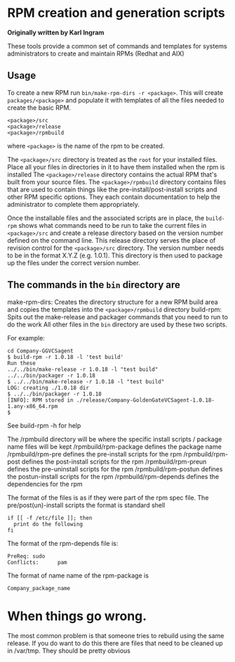 # RPM creation and generation scripts
**Originally written by Karl Ingram**

These tools provide a common set of commands and templates for systems administrators to create and maintain RPMs (Redhat and AIX)

## Usage
To create a new RPM run `bin/make-rpm-dirs -r <package>`. This will create `packages/<package>` and populate it with templates of all the files needed to create the basic RPM.

```
<package>/src
<package>/release
<package>/rpmbuild
```

where `<package>` is the name of the rpm to be created.

The `<package>/src` directory is treated as the `root` for your installed files. Place all your files in directories in it to have them installed when the rpm is installed
The `<package>/release` directory contains the actual RPM that's built from your source files.
The `<package>/rpmbuild` directory contains files that are used to contain things like the pre-install/post-install scripts and other RPM specific options. They each contain documentation to help the administrator to complete them appropriately.

Once the installable files and the associated scripts are in place, the `build-rpm` shows what commands need to be run to take the current files in `<package>/src` and create a release directory based on the version number defined on the command line.  This release directory serves the place of revision control for the `<package>/src` directory.
The version number needs to be in the format X.Y.Z (e.g. 1.0.1).  This directory is then used to package up the files under the correct version number.

## The commands in the `bin` directory are

make-rpm-dirs: Creates the directory structure for a new RPM build area and copies the templates into the `<package>/rpmbuild` directory
build-rpm: Spits out the make-release and packager commands that you need to run to do the work
All other files in the `bin` directory are used by these two scripts.

For example:
```
cd Company-GGVCSagent
$ build-rpm -r 1.0.18 -l 'test build'
Run these
../../bin/make-release -r 1.0.18 -l "test build"
../../bin/packager -r 1.0.18
$ ../../bin/make-release -r 1.0.18 -l "test build"
LOG: creating ./1.0.18 dir
$ ../../bin/packager -r 1.0.18
[INFO]: RPM stored in ./release/Company-GoldenGateVCSagent-1.0.18-1.any-x86_64.rpm
$
```

See build-rpm -h for help

The <package>/rpmbuild directory will be where the specific install scripts / package name files will be kept
<package>/rpmbuild/rpm-package     defines the package name
<package>/rpmbuild/rpm-pre         defines the pre-install scripts for the rpm
<package>/rpmbuild/rpm-post        defines the post-install scripts for the rpm
<package>/rpmbuild/rpm-preun       defines the pre-uninstall scripts for the rpm
<package>/rpmbuild/rpm-postun      defines the postun-install scripts for the rpm
<package>/rpmbuild/rpm-depends     defines the dependencies for the rpm

The format of the files is as if they were part of the rpm spec file.
The pre/post(un)-install scripts the format is standard shell
```
if [[ -f /etc/file ]]; then
  print do the following
fi
```

The format of the rpm-depends file is:
```
PreReq: sudo
Conflicts:      pam
```

The format of name name of the rpm-package is
```
Company_package_name
```

# When things go wrong.

The most common problem is that someone tries to rebuild using the same release. 
If you do want to do this there are files that need to be cleaned up in /var/tmp.
They should be pretty obvious
